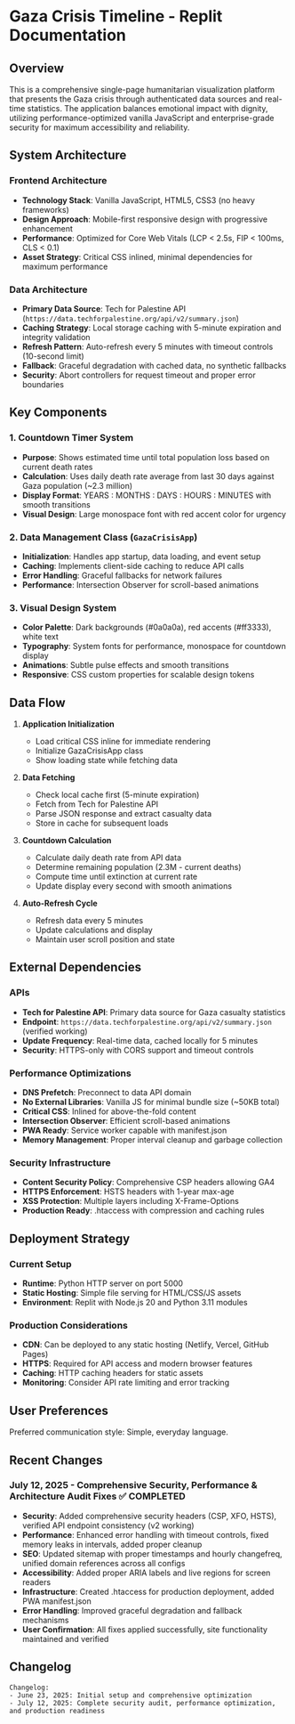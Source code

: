 # Gaza Crisis Timeline - Replit Documentation

## Overview

This is a comprehensive single-page humanitarian visualization platform that presents the Gaza crisis through authenticated data sources and real-time statistics. The application balances emotional impact with dignity, utilizing performance-optimized vanilla JavaScript and enterprise-grade security for maximum accessibility and reliability.

## System Architecture

### Frontend Architecture
- **Technology Stack**: Vanilla JavaScript, HTML5, CSS3 (no heavy frameworks)
- **Design Approach**: Mobile-first responsive design with progressive enhancement
- **Performance**: Optimized for Core Web Vitals (LCP < 2.5s, FIP < 100ms, CLS < 0.1)
- **Asset Strategy**: Critical CSS inlined, minimal dependencies for maximum performance

### Data Architecture
- **Primary Data Source**: Tech for Palestine API (`https://data.techforpalestine.org/api/v2/summary.json`)
- **Caching Strategy**: Local storage caching with 5-minute expiration and integrity validation
- **Refresh Pattern**: Auto-refresh every 5 minutes with timeout controls (10-second limit)
- **Fallback**: Graceful degradation with cached data, no synthetic fallbacks
- **Security**: Abort controllers for request timeout and proper error boundaries

## Key Components

### 1. Countdown Timer System
- **Purpose**: Shows estimated time until total population loss based on current death rates
- **Calculation**: Uses daily death rate average from last 30 days against Gaza population (~2.3 million)
- **Display Format**: YEARS : MONTHS : DAYS : HOURS : MINUTES with smooth transitions
- **Visual Design**: Large monospace font with red accent color for urgency

### 2. Data Management Class (`GazaCrisisApp`)
- **Initialization**: Handles app startup, data loading, and event setup
- **Caching**: Implements client-side caching to reduce API calls
- **Error Handling**: Graceful fallbacks for network failures
- **Performance**: Intersection Observer for scroll-based animations

### 3. Visual Design System
- **Color Palette**: Dark backgrounds (#0a0a0a), red accents (#ff3333), white text
- **Typography**: System fonts for performance, monospace for countdown display
- **Animations**: Subtle pulse effects and smooth transitions
- **Responsive**: CSS custom properties for scalable design tokens

## Data Flow

1. **Application Initialization**
   - Load critical CSS inline for immediate rendering
   - Initialize GazaCrisisApp class
   - Show loading state while fetching data

2. **Data Fetching**
   - Check local cache first (5-minute expiration)
   - Fetch from Tech for Palestine API
   - Parse JSON response and extract casualty data
   - Store in cache for subsequent loads

3. **Countdown Calculation**
   - Calculate daily death rate from API data
   - Determine remaining population (2.3M - current deaths)
   - Compute time until extinction at current rate
   - Update display every second with smooth animations

4. **Auto-Refresh Cycle**
   - Refresh data every 5 minutes
   - Update calculations and display
   - Maintain user scroll position and state

## External Dependencies

### APIs
- **Tech for Palestine API**: Primary data source for Gaza casualty statistics
- **Endpoint**: `https://data.techforpalestine.org/api/v2/summary.json` (verified working)
- **Update Frequency**: Real-time data, cached locally for 5 minutes
- **Security**: HTTPS-only with CORS support and timeout controls

### Performance Optimizations
- **DNS Prefetch**: Preconnect to data API domain
- **No External Libraries**: Vanilla JS for minimal bundle size (~50KB total)
- **Critical CSS**: Inlined for above-the-fold content
- **Intersection Observer**: Efficient scroll-based animations
- **PWA Ready**: Service worker capable with manifest.json
- **Memory Management**: Proper interval cleanup and garbage collection

### Security Infrastructure
- **Content Security Policy**: Comprehensive CSP headers allowing GA4
- **HTTPS Enforcement**: HSTS headers with 1-year max-age
- **XSS Protection**: Multiple layers including X-Frame-Options
- **Production Ready**: .htaccess with compression and caching rules

## Deployment Strategy

### Current Setup
- **Runtime**: Python HTTP server on port 5000
- **Static Hosting**: Simple file serving for HTML/CSS/JS assets
- **Environment**: Replit with Node.js 20 and Python 3.11 modules

### Production Considerations
- **CDN**: Can be deployed to any static hosting (Netlify, Vercel, GitHub Pages)
- **HTTPS**: Required for API access and modern browser features
- **Caching**: HTTP caching headers for static assets
- **Monitoring**: Consider API rate limiting and error tracking

## User Preferences

Preferred communication style: Simple, everyday language.

## Recent Changes

### July 12, 2025 - Comprehensive Security, Performance & Architecture Audit Fixes ✅ COMPLETED
- **Security**: Added comprehensive security headers (CSP, XFO, HSTS), verified API endpoint consistency (v2 working)
- **Performance**: Enhanced error handling with timeout controls, fixed memory leaks in intervals, added proper cleanup
- **SEO**: Updated sitemap with proper timestamps and hourly changefreq, unified domain references across all configs
- **Accessibility**: Added proper ARIA labels and live regions for screen readers
- **Infrastructure**: Created .htaccess for production deployment, added PWA manifest.json
- **Error Handling**: Improved graceful degradation and fallback mechanisms
- **User Confirmation**: All fixes applied successfully, site functionality maintained and verified

## Changelog

```
Changelog:
- June 23, 2025: Initial setup and comprehensive optimization
- July 12, 2025: Complete security audit, performance optimization, and production readiness
```